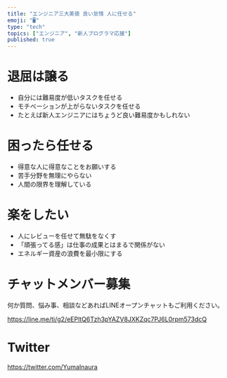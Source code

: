 ```yaml
---
title: "エンジニア三大美徳 良い怠惰 人に任せる"
emoji: "🖥"
type: "tech"
topics: ["エンジニア", "新人プログラマ応援"]
published: true
---
```


# 退屈は譲る

- 自分には難易度が低いタスクを任せる
- モチベーションが上がらないタスクを任せる
- たとえば新人エンジニアにはちょうど良い難易度かもしれない

# 困ったら任せる

- 得意な人に得意なことをお願いする
- 苦手分野を無理にやらない
- 人間の限界を理解している

# 楽をしたい

- 人にレビューを任せて無駄をなくす
- 「頑張ってる感」は仕事の成果とはまるで関係がない
- エネルギー資産の浪費を最小限にする










<!-- Update From Qiita API -->

# チャットメンバー募集


何か質問、悩み事、相談などあればLINEオープンチャットもご利用ください。

https://line.me/ti/g2/eEPltQ6Tzh3pYAZV8JXKZqc7PJ6L0rpm573dcQ





# Twitter


https://twitter.com/YumaInaura


<!-- Update From Qiita API -->


